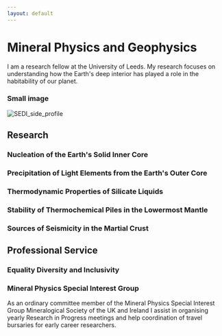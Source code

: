 ```yaml
---
layout: default
---
```


# Mineral Physics and Geophysics

I am a research fellow at the University of Leeds. My research focuses on understanding how the Earth's deep interior has played a role in the habitability of our planet.

### Small image

![SEDI_side_profile]([https://fwilson93.github.io/Portfolio/assets/img/SEDI_side_profile.jpg])

## Research
### Nucleation of the Earth's Solid Inner Core
### Precipitation of Light Elements from the Earth's Outer Core
### Thermodynamic Properties of Silicate Liquids
### Stability of Thermochemical Piles in the Lowermost Mantle
### Sources of Seismicity in the Martial Crust

## Professional Service
### Equality Diversity and Inclusivity

### Mineral Physics Special Interest Group
As an ordinary committee member of the Mineral Physics Special Interest Group Mineralogical Society of the UK and Ireland I assist in organising yearly Research in Progress meetings and help coordination of travel bursaries for early career researchers. 


